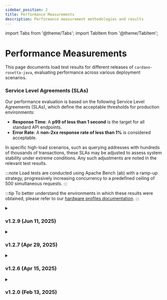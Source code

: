 ```yaml
---
sidebar_position: 2
title: Performance Measurements
description: Performance measurement methodologies and results
---
```


import Tabs from '@theme/Tabs';
import TabItem from '@theme/TabItem';

# Performance Measurements

This page documents load test results for different releases of `cardano-rosetta-java`, evaluating performance across various deployment scenarios.

### Service Level Agreements (SLAs)

Our performance evaluation is based on the following Service Level Agreements (SLAs), which define the acceptable thresholds for production environments:

- **Response Time**: A **p99 of less than 1 second** is the target for all standard API endpoints.
- **Error Rate**: A **non-2xx response rate of less than 1%** is considered acceptable.

In specific high-load scenarios, such as querying addresses with hundreds of thousands of transactions, these SLAs may be adjusted to assess system stability under extreme conditions. Any such adjustments are noted in the relevant test results.

:::note
Load tests are conducted using Apache Bench (ab) with a ramp-up strategy, progressively increasing concurrency to a predefined ceiling of 500 simultaneous requests.
:::

:::tip
To better understand the environments in which these results were obtained, please refer to our [hardware profiles documentation](../install-and-deploy/hardware-profiles).
:::

<details>
<summary>

### v1.2.9 (Jun 11, 2025)

</summary>

- [Release Notes](https://github.com/cardano-foundation/cardano-rosetta-java/releases/tag/1.2.9)

The following tests were conducted on a **mid-level** hardware profile with the following specifications: **8 cores, 8 threads, 47GB RAM, 3.9TB NVMe, QEMU Virtual CPU v2.5+**.

import DockerCompose129 from './test-results/1.2.9/docker-compose.md';
import HugeAddress373kv129 from './test-results/1.2.9/huge-address-373k.md';
import HugeAddress16Mv129 from './test-results/1.2.9/huge-address-1.6M.md';

<Tabs>
  <TabItem value="compose" label="Docker Compose" default>
    <DockerCompose129 />
  </TabItem>
  <TabItem value="huge-373k-v129" label="Huge Address (~373k txs)">
    <HugeAddress373kv129 />
  </TabItem>
  <TabItem value="huge-1.6M-v129" label="Huge Address (~1.6M txs)">
    <HugeAddress16Mv129 />
  </TabItem>
</Tabs>
</details>

<details>
<summary>

### v1.2.7 (Apr 29, 2025)

</summary>

import SingleDocker127 from './test-results/1.2.7/single-docker.md';
import DockerCompose127 from './test-results/1.2.7/docker-compose.md';

- [Release Notes](https://github.com/cardano-foundation/cardano-rosetta-java/releases/tag/1.2.7)

<Tabs>
  <!-- <TabItem value="single" label="Single Docker" default>
    <SingleDocker127 />
  </TabItem> -->
  <TabItem value="compose" label="Docker Compose">
    <DockerCompose127 />
  </TabItem>
</Tabs>
</details>

<details>
<summary>

### v1.2.6 (Apr 15, 2025)

</summary>

import SingleDocker126 from './test-results/1.2.6/single-docker.md';
import DockerCompose126 from './test-results/1.2.6/docker-compose.md';

- [Release Notes](https://github.com/cardano-foundation/cardano-rosetta-java/releases/tag/1.2.6)

<Tabs>
  <TabItem value="single" label="Single Docker" default>
    <SingleDocker126 />
  </TabItem>
  <TabItem value="compose" label="Docker Compose">
    <DockerCompose126 />
  </TabItem>
</Tabs>
</details>

<details>
<summary>

### v1.2.0 (Feb 13, 2025)

</summary>

import DockerCompose120 from './test-results/1.2.0/docker-compose.md';
import HugeAddress373kv120 from './test-results/1.2.0/huge-address-373k.md';

- [Release Notes](https://github.com/cardano-foundation/cardano-rosetta-java/releases/tag/1.2.0)

The following tests were conducted on a **mid-level** hardware profile with the following specifications: **16 cores, 16 threads, 46GB RAM, 3.9TB NVMe, QEMU Virtual CPU v2.5+**.

<Tabs>
  <TabItem value="compose" label="Docker Compose">
    <DockerCompose120 />
  </TabItem>
  <TabItem value="huge-373k-v120" label="Huge Address (~373k txs)">
    <HugeAddress373kv120 />
  </TabItem>
</Tabs>
</details>
